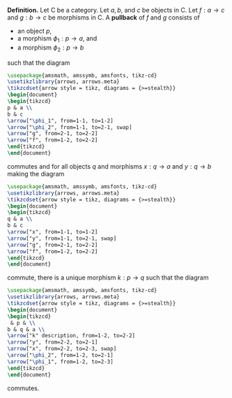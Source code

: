 **Definition.** Let $\mathsf{C}$ be a category. Let $a,b,$ and $c$ be objects in $\mathsf{C}$. Let $f:a\to c$ and $g:b\to c$ be morphisms in $\mathsf{C}$. A **pullback** of $f$ and $g$ consists of
- an object $p$,
- a morphism $\phi_{1}:p\to a$, and
- a morphism $\phi_{2}:p\to b$

such that the diagram

```tikz
\usepackage{amsmath, amssymb, amsfonts, tikz-cd}
\usetikzlibrary{arrows, arrows.meta}
\tikzcdset{arrow style = tikz, diagrams = {>=stealth}}
\begin{document}
\begin{tikzcd}
p & a \\
b & c
\arrow["\phi_1", from=1-1, to=1-2]
\arrow["\phi_2", from=1-1, to=2-1, swap]
\arrow["g", from=2-1, to=2-2]
\arrow["f", from=1-2, to=2-2]
\end{tikzcd}
\end{document}
```

commutes and for all objects $q$ and morphisms $x:q\to a$ and $y:q\to b$ making the diagram

```tikz
\usepackage{amsmath, amssymb, amsfonts, tikz-cd}
\usetikzlibrary{arrows, arrows.meta}
\tikzcdset{arrow style = tikz, diagrams = {>=stealth}}
\begin{document}
\begin{tikzcd}
q & a \\
b & c
\arrow["x", from=1-1, to=1-2]
\arrow["y", from=1-1, to=2-1, swap]
\arrow["g", from=2-1, to=2-2]
\arrow["f", from=1-2, to=2-2]
\end{tikzcd}
\end{document}
```

commute, there is a unique morphism $k:p\to q$ such that the diagram

```tikz
\usepackage{amsmath, amssymb, amsfonts, tikz-cd}
\usetikzlibrary{arrows, arrows.meta}
\tikzcdset{arrow style = tikz, diagrams = {>=stealth}}
\begin{document}
\begin{tikzcd}
 & p & \\
b & q & a \\
\arrow["k" description, from=1-2, to=2-2]
\arrow["y", from=2-2, to=2-1]
\arrow["x", from=2-2, to=2-3, swap]
\arrow["\phi_2", from=1-2, to=2-1]
\arrow["\phi_1", from=1-2, to=2-3]
\end{tikzcd}
\end{document}
```

commutes.
